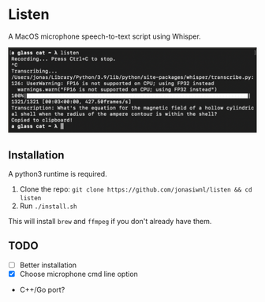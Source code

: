 # Listen

A MacOS microphone speech-to-text script using Whisper.

![Listen usage](example.png)

## Installation

A python3 runtime is required.

1) Clone the repo: `git clone https://github.com/jonasiwnl/listen && cd listen`
2) Run `./install.sh`

This will install `brew` and `ffmpeg` if you don't already have them.

## TODO

- [ ] Better installation
- [x] Choose microphone cmd line option
- C++/Go port?
